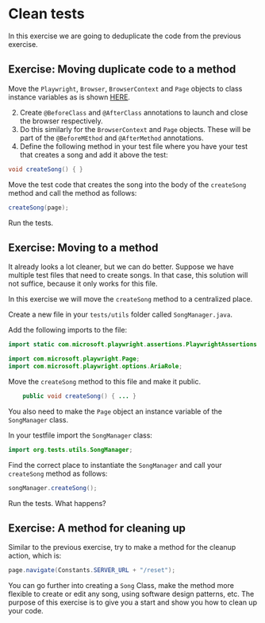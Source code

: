 # Clean tests

In this exercise we are going to deduplicate the code from the previous exercise.

## Exercise: Moving duplicate code to a method

Move the `Playwright`, `Browser`, `BrowserContext` and `Page` objects to class instance variables as is shown [HERE](https://playwright.dev/java/docs/test-runners#testng).



2. Create `@BeforeClass` and `@AfterClass` annotations to launch and close the browser respectively. 
3. Do this similarly for the `BrowserContext` and `Page` objects. These will be part of the `@BeforeMEthod` and `@AfterMethod` annotations.
4. Define the following method in your test file where you have your test that creates a song and add it above the test:


```java
void createSong() { }
```

Move the test code that creates the song into the body of the `createSong` method and call the method as follows:

```java
createSong(page);
```

Run the tests.

## Exercise: Moving to a method

It already looks a lot cleaner, but we can do better. Suppose we have multiple test files that need to create songs. In that case, this solution will not suffice, because it only works for this file.

In this exercise we will move the `createSong` method to a centralized place.

Create a new file in your `tests/utils` folder called `SongManager.java`.

Add the following imports to the file:

```java
import static com.microsoft.playwright.assertions.PlaywrightAssertions.assertThat;

import com.microsoft.playwright.Page;
import com.microsoft.playwright.options.AriaRole;
```

Move the `createSong` method to this file and make it public.

```java
    public void createSong() { ... }
```

You also need to make the `Page` object an instance variable of the `SongManager` class. 

In your testfile import the `SongManager` class:

```java
import org.tests.utils.SongManager;
```
Find the correct place to instantiate the `SongManager` and call your `createSong` method as follows:

```java
songManager.createSong();
```

Run the tests. What happens?

## Exercise: A method for cleaning up

Similar to the previous exercise, try to make a method for the cleanup action, which is:

```java
page.navigate(Constants.SERVER_URL + "/reset");
```

You can go further into creating a `Song` Class, make the method more flexible to create or edit any song, using software design patterns, etc. The purpose of this exercise is to give you a start and show you how to clean up your code.
